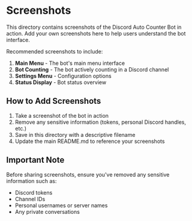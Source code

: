 # Screenshots

This directory contains screenshots of the Discord Auto Counter Bot in action. Add your own screenshots here to help users understand the bot interface.

Recommended screenshots to include:

1. **Main Menu** - The bot's main menu interface
2. **Bot Counting** - The bot actively counting in a Discord channel
3. **Settings Menu** - Configuration options
4. **Status Display** - Bot status overview

## How to Add Screenshots

1. Take a screenshot of the bot in action
2. Remove any sensitive information (tokens, personal Discord handles, etc.)
3. Save in this directory with a descriptive filename 
4. Update the main README.md to reference your screenshots

## Important Note

Before sharing screenshots, ensure you've removed any sensitive information such as:
- Discord tokens
- Channel IDs 
- Personal usernames or server names
- Any private conversations 